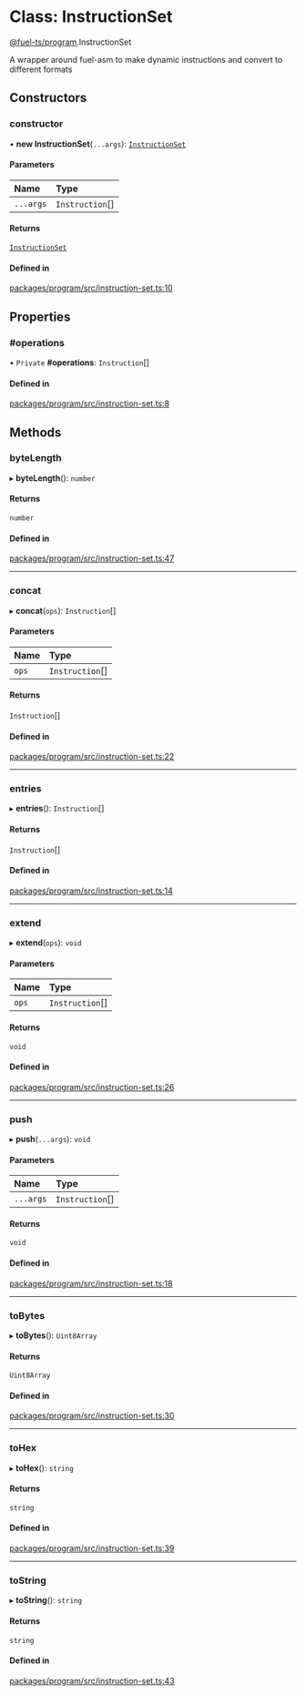 # Class: InstructionSet

[@fuel-ts/program](/api/Program/index.md).InstructionSet

A wrapper around fuel-asm to make dynamic instructions and convert to different formats

## Constructors

### constructor

• **new InstructionSet**(`...args`): [`InstructionSet`](/api/Program/InstructionSet.md)

#### Parameters

| Name | Type |
| :------ | :------ |
| `...args` | `Instruction`[] |

#### Returns

[`InstructionSet`](/api/Program/InstructionSet.md)

#### Defined in

[packages/program/src/instruction-set.ts:10](https://github.com/FuelLabs/fuels-ts/blob/e0e95c40/packages/program/src/instruction-set.ts#L10)

## Properties

### #operations

• `Private` **#operations**: `Instruction`[]

#### Defined in

[packages/program/src/instruction-set.ts:8](https://github.com/FuelLabs/fuels-ts/blob/e0e95c40/packages/program/src/instruction-set.ts#L8)

## Methods

### byteLength

▸ **byteLength**(): `number`

#### Returns

`number`

#### Defined in

[packages/program/src/instruction-set.ts:47](https://github.com/FuelLabs/fuels-ts/blob/e0e95c40/packages/program/src/instruction-set.ts#L47)

___

### concat

▸ **concat**(`ops`): `Instruction`[]

#### Parameters

| Name | Type |
| :------ | :------ |
| `ops` | `Instruction`[] |

#### Returns

`Instruction`[]

#### Defined in

[packages/program/src/instruction-set.ts:22](https://github.com/FuelLabs/fuels-ts/blob/e0e95c40/packages/program/src/instruction-set.ts#L22)

___

### entries

▸ **entries**(): `Instruction`[]

#### Returns

`Instruction`[]

#### Defined in

[packages/program/src/instruction-set.ts:14](https://github.com/FuelLabs/fuels-ts/blob/e0e95c40/packages/program/src/instruction-set.ts#L14)

___

### extend

▸ **extend**(`ops`): `void`

#### Parameters

| Name | Type |
| :------ | :------ |
| `ops` | `Instruction`[] |

#### Returns

`void`

#### Defined in

[packages/program/src/instruction-set.ts:26](https://github.com/FuelLabs/fuels-ts/blob/e0e95c40/packages/program/src/instruction-set.ts#L26)

___

### push

▸ **push**(`...args`): `void`

#### Parameters

| Name | Type |
| :------ | :------ |
| `...args` | `Instruction`[] |

#### Returns

`void`

#### Defined in

[packages/program/src/instruction-set.ts:18](https://github.com/FuelLabs/fuels-ts/blob/e0e95c40/packages/program/src/instruction-set.ts#L18)

___

### toBytes

▸ **toBytes**(): `Uint8Array`

#### Returns

`Uint8Array`

#### Defined in

[packages/program/src/instruction-set.ts:30](https://github.com/FuelLabs/fuels-ts/blob/e0e95c40/packages/program/src/instruction-set.ts#L30)

___

### toHex

▸ **toHex**(): `string`

#### Returns

`string`

#### Defined in

[packages/program/src/instruction-set.ts:39](https://github.com/FuelLabs/fuels-ts/blob/e0e95c40/packages/program/src/instruction-set.ts#L39)

___

### toString

▸ **toString**(): `string`

#### Returns

`string`

#### Defined in

[packages/program/src/instruction-set.ts:43](https://github.com/FuelLabs/fuels-ts/blob/e0e95c40/packages/program/src/instruction-set.ts#L43)
